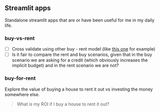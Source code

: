 ## Streamlit apps
Standalone streamlit apps that are or have been useful for me in my daily life.

### buy-vs-rent
- [ ] Cross validate using other buy - rent model (like [this one](https://my.causal.app/models/191997/edit) for example)
- [ ] Is it fair to compare the rent and buy scenarios, given that in the buy scenario we are asking for a credit (which obviously increases the implicit budget) and in the rent scenario we are not?

### buy-for-rent
Explore the value of buying a house to rent it out vs investing the money somewhere else.
> What is my ROI if I buy a house to rent it out?
